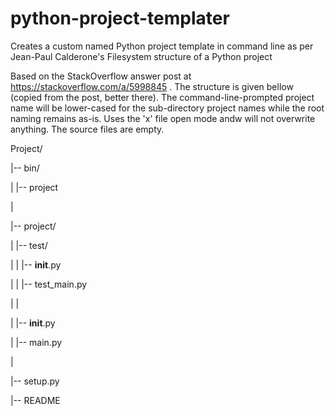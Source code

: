 # python-project-templater
Creates a custom named Python project template in command line as per Jean-Paul Calderone's Filesystem structure of a Python project

Based on the StackOverflow answer post at https://stackoverflow.com/a/5998845 . The structure is given bellow (copied from the post, better there).
The command-line-prompted project name will be lower-cased for the sub-directory project names while the root naming remains as-is.
Uses the 'x' file open mode andw will not overwrite anything. The source files are empty.

Project/

|-- bin/

|   |-- project

|

|-- project/

|   |-- test/

|   |   |-- __init__.py

|   |   |-- test_main.py

|   |   

|   |-- __init__.py

|   |-- main.py

|

|-- setup.py

|-- README

